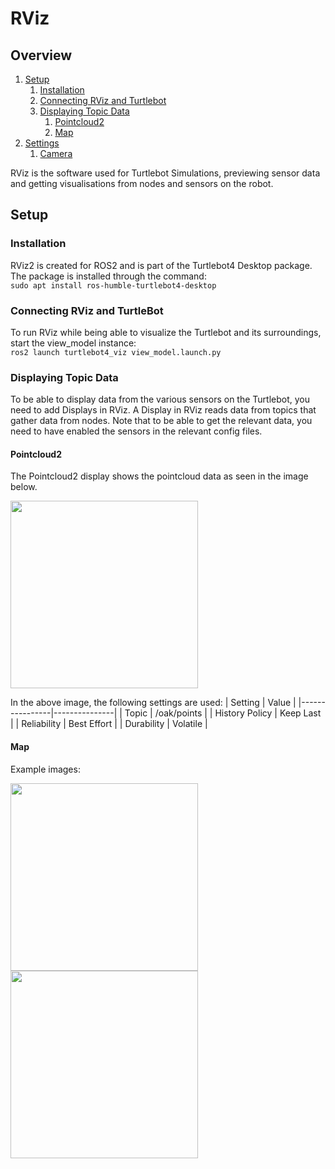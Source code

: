 # RViz

## Overview 
1. [Setup](#setup)
    1. [Installation](#installation)
    2. [Connecting RViz and Turtlebot](#connecting-rviz-and-turtlebot)
    3. [Displaying Topic Data](#displaying-topic-data)
        1. [Pointcloud2](#pointcloud2)
        2. [Map](#map)
2. [Settings](#settings)
    1. [Camera](#camera)

RViz is the software used for Turtlebot Simulations, previewing sensor data and getting visualisations from nodes and sensors on the robot. 

## Setup 

### Installation
RViz2 is created for ROS2 and is part of the Turtlebot4 Desktop package. The package is installed through the command:  
```sudo apt install ros-humble-turtlebot4-desktop```

### Connecting RViz and TurtleBot
To run RViz while being able to visualize the Turtlebot and its surroundings, start the view_model instance:  
```ros2 launch turtlebot4_viz view_model.launch.py```  


### Displaying Topic Data
To be able to display data from the various sensors on the Turtlebot, you need to add Displays in RViz. A Display in RViz reads data from topics that gather data from nodes.
Note that to be able to get the relevant data, you need to have enabled the sensors in the relevant config files. 

#### Pointcloud2
The Pointcloud2 display shows the pointcloud data as seen in the image below.  

<img src="../Assets/Images/Turtlebot4/Software/Pointcloud_2_RViz.png" width="300">  


In the above image, the following settings are used: 
|    Setting     |  Value        |
|----------------|---------------|
| Topic          | /oak/points   |
| History Policy | Keep Last     |
| Reliability    | Best Effort   |
| Durability     | Volatile      |


#### Map
Example images: 

<img src="../Assets/Images/Turtlebot4/Software/Map_RViz.png" width="300">  
<img src="../Assets/Images/Turtlebot4/Software/Map_RViz2.png" width="300">  
